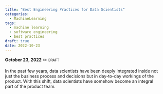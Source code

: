 ```yaml
---
title: "Best Engineering Practices for Data Scientists"
categories:
  - MachineLearning
tags:
  - machine learning
  - software engineering
  - best practices
draft: true
date: 2022-10-23
---
```

**October 23, 2022** :pencil2: `DRAFT`

In the past few years, data scientists have been deeply integrated inside not just the business process and decisions but in day-to-day workings of the product. With this shift, data scientists have somehow become an integral part of the product team. 
